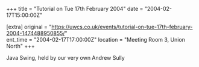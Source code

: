 +++
title = "Tutorial on Tue 17th February 2004"
date = "2004-02-17T15:00:00Z"

[extra]
original = "https://uwcs.co.uk/events/tutorial-on-tue-17th-february-2004-1474488950855/"    
ent_time = "2004-02-17T17:00:00Z"
location = "Meeting Room 3, Union North"
+++

Java Swing, held by our very own Andrew Sully

